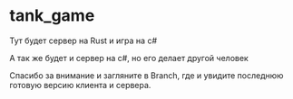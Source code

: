 # tank_game

Тут будет сервер на Rust и игра на c#

А так же будет и сервер на c#, но его делает другой человек

Спасибо за внимание и загляните в Branch, где и увидите последнюю готовую версию клиента и сервера.
